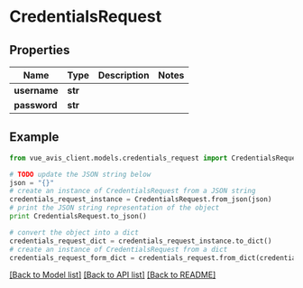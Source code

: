 # CredentialsRequest


## Properties

Name | Type | Description | Notes
------------ | ------------- | ------------- | -------------
**username** | **str** |  | 
**password** | **str** |  | 

## Example

```python
from vue_avis_client.models.credentials_request import CredentialsRequest

# TODO update the JSON string below
json = "{}"
# create an instance of CredentialsRequest from a JSON string
credentials_request_instance = CredentialsRequest.from_json(json)
# print the JSON string representation of the object
print CredentialsRequest.to_json()

# convert the object into a dict
credentials_request_dict = credentials_request_instance.to_dict()
# create an instance of CredentialsRequest from a dict
credentials_request_form_dict = credentials_request.from_dict(credentials_request_dict)
```
[[Back to Model list]](../README.md#documentation-for-models) [[Back to API list]](../README.md#documentation-for-api-endpoints) [[Back to README]](../README.md)


